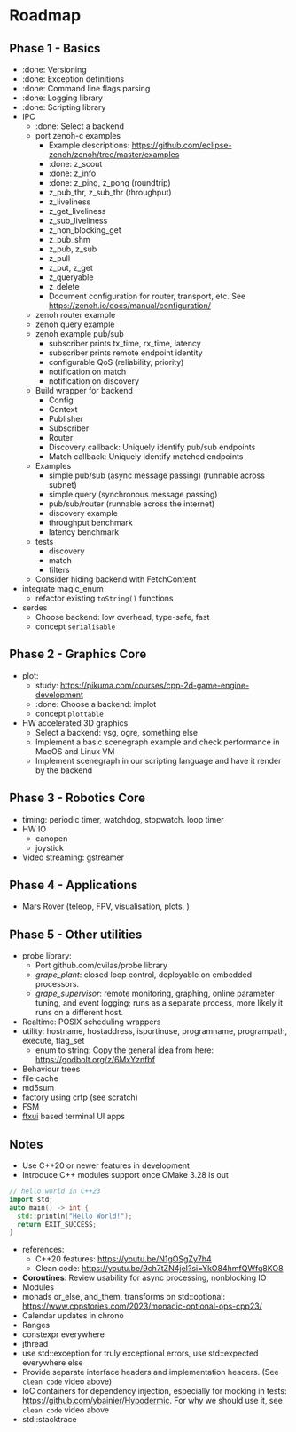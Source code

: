 # Roadmap

## Phase 1 - Basics

- :done: Versioning
- :done: Exception definitions
- :done: Command line flags parsing
- :done: Logging library
- :done: Scripting library
- IPC
  - :done: Select a backend
  - port zenoh-c examples
    - Example descriptions: https://github.com/eclipse-zenoh/zenoh/tree/master/examples
    - :done: z_scout
    - :done: z_info
    - :done: z_ping, z_pong (roundtrip)
    - z_pub_thr, z_sub_thr (throughput)
    - z_liveliness
    - z_get_liveliness
    - z_sub_liveliness
    - z_non_blocking_get
    - z_pub_shm
    - z_pub, z_sub
    - z_pull
    - z_put, z_get
    - z_queryable
    - z_delete
    - Document configuration for router, transport, etc. See https://zenoh.io/docs/manual/configuration/
  - zenoh router example  
  - zenoh query example
  - zenoh example pub/sub
    - subscriber prints tx_time, rx_time, latency
    - subscriber prints remote endpoint identity
    - configurable QoS (reliability, priority)
    - notification on match
    - notification on discovery
  - Build wrapper for backend
    - Config
    - Context
    - Publisher
    - Subscriber
    - Router
    - Discovery callback: Uniquely identify pub/sub endpoints
    - Match callback: Uniquely identify matched endpoints
  - Examples
    - simple pub/sub (async message passing) (runnable across subnet)
    - simple query (synchronous message passing)
    - pub/sub/router (runnable across the internet)
    - discovery example
    - throughput benchmark
    - latency benchmark
  - tests
    - discovery
    - match
    - filters
  - Consider hiding backend with FetchContent
- integrate magic_enum
  - refactor existing `toString()` functions
- serdes
  - Choose backend: low overhead, type-safe, fast
  - concept `serialisable`

## Phase 2 - Graphics Core

- plot:
  - study: https://pikuma.com/courses/cpp-2d-game-engine-development
  - :done: Choose a backend: implot
  - concept `plottable`
- HW accelerated 3D graphics
  - Select a backend: vsg, ogre, something else
  - Implement a basic scenegraph example and check performance in MacOS and Linux VM
  - Implement scenegraph in our scripting language and have it render by the backend

## Phase 3 - Robotics Core

- timing: periodic timer, watchdog, stopwatch. loop timer
- HW IO
  - canopen
  - joystick
- Video streaming: gstreamer

## Phase 4 - Applications

- Mars Rover (teleop, FPV, visualisation, plots, )

## Phase 5 - Other utilities

- probe library:
  - Port github.com/cvilas/probe library
  - *grape_plant*: closed loop control, deployable on embedded processors.
  - *grape_supervisor*: remote monitoring, graphing, online parameter tuning, and event logging; runs as a separate process, more likely it runs on a different host.
- Realtime: POSIX scheduling wrappers
- utility: hostname, hostaddress, isportinuse, programname, programpath, execute, flag_set
  - enum to string: Copy the general idea from here: <https://godbolt.org/z/6MxYznfbf>
- Behaviour trees
- file cache
- md5sum
- factory using crtp (see scratch)
- FSM
- [ftxui](https://github.com/ArthurSonzogni/FTXUI) based terminal UI apps

## Notes

- Use C++20 or newer features in development
- Introduce C++ modules support once CMake 3.28 is out

```c++
// hello world in C++23
import std;
auto main() -> int {
  std::println("Hello World!");
  return EXIT_SUCCESS;
}
```

- references:
  - C++20 features: <https://youtu.be/N1gOSgZy7h4>
  - Clean code: <https://youtu.be/9ch7tZN4jeI?si=YkO84hmfQWfq8KO8>
- **Coroutines**: Review usability for async processing, nonblocking IO
- Modules
- monads or_else, and_them, transforms on std::optional: <https://www.cppstories.com/2023/monadic-optional-ops-cpp23/>
- Calendar updates in chrono
- Ranges
- constexpr everywhere
- jthread
- use std::exception for truly exceptional errors, use std::expected everywhere else
- Provide separate interface headers and implementation headers. (See `clean code` video above)
- IoC containers for dependency injection, especially for mocking in tests: <https://github.com/ybainier/Hypodermic>. For why we should use it, see `clean code` video above
- std::stacktrace
